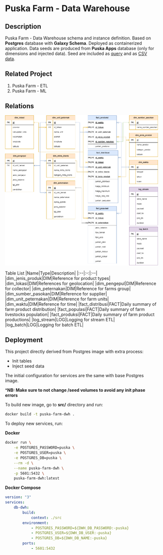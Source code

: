 # Puska Farm - Data Warehouse

## Description
Puska Farm - Data Warehouse schema and instance definition. Based on **Postgres** database with **Galaxy Schema**. Deployed as containerized application. Data seeds are produced from **Puska Apps** database (only for dimensions and injected data). Seed are included as [query](./query/seed/) and as [CSV data](./src/seed/).

## Related Project
1. Puska Farm - ETL
2. Puska Farm - ML

## Relations
![ERD](./docs/ERD.png)

Table List
|Name|Type|Description|
|:--|:-:|:--|
|dim_jenis_produk|DIM|Reference for product types|
|dim_lokasi|DIM|References for geolocation|
|dim_pengepul|DIM|Reference for collector|
|dim_peternakan|DIM|Reference for farms group|
|dim_sumber_pasokan|DIM|Reference for supplier|
|dim_unit_peternakan|DIM|Reference for farm units|
|dim_waktu|DIM|Reference for time|
|fact_distribusi|FACT|Daily summary of farm product distribution|
|fact_populasi|FACT|Daily summary of farm livestocks population|
|fact_produksi|FACT|Daily summary of farm product productions|
|log_stream|LOG|Logging for stream ETL|
|log_batch|LOG|Logging for batch ETL|


## Deployment
This project directly derived from Postgres image with extra process:
- Init tables
- Inject seed data

The initial configuration for services are the same with base Postgres image.

***NB: Make sure to not change /seed volumes to avoid any init phase errors**

To build new image, go to **src/** directory and run:
```sh
docker build -t puska-farm-dwh .
```

To deploy new services, run:

**Docker**
```sh
docker run \
    -e POSTGRES_PASSWORD=puska \
    -e POSTGRES_USER=puska \
    -e POSTGRES_DB=puska \
    --rm -d \
    --name puska-farm-dwh \
    -p 5601:5432 \
    puska-farm-dwh:latest
```

**Docker Compose**
```yml
version: "3"
services:
    db-dwh:
        build:
            context: ./src
        environment:
            - POSTGRES_PASSWORD=${DWH_DB_PASSWORD:-puska}
            - POSTGRES_USER=${DWH_DB_USER:-puska}
            - POSTGRES_DB=${DWH_DB_NAME:-puska}
        ports:
            - 5601:5432
```